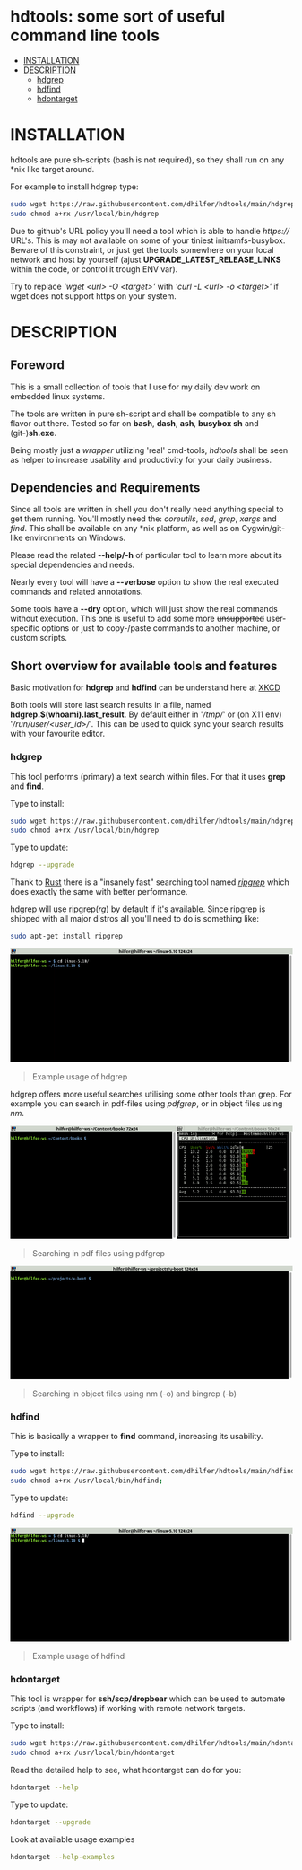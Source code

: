 # hdtools: some sort of useful command line tools

- [INSTALLATION](#installation)
- [DESCRIPTION](#description)
    - [hdgrep](#hdgrep)
    - [hdfind](#hdfind)
    - [hdontarget](#hdontarget)


# INSTALLATION

hdtools are pure sh-scripts (bash is not required), so they shall
run on any \*nix like target around.

For example to install hdgrep type:

```sh
sudo wget https://raw.githubusercontent.com/dhilfer/hdtools/main/hdgrep -O /usr/local/bin/hdgrep
sudo chmod a+rx /usr/local/bin/hdgrep
```

Due to github's URL policy you'll need a tool which is able to handle
*https://* URL's. This is may not available on some of your tiniest
initramfs-busybox. Beware of this constraint, or just get the tools
somewhere on your local network and host by yourself (ajust
**UPGRADE_LATEST_RELEASE_LINKS** within the code, or control it trough
ENV var).

Try to replace *'wget \<url> -O \<target>'* with *'curl -L \<url> -o \<target>'*
if wget does not support https on your system.


# DESCRIPTION

## Foreword

This is a small collection of tools that I use for my daily dev work on
embedded linux systems.

The tools are written in pure sh-script and shall be compatible to any
sh flavor out there.
Tested so far on  **bash**, **dash**, **ash**, **busybox sh** and
(git-)**sh.exe**.

Being mostly just a *wrapper* utilizing 'real' cmd-tools, *hdtools*
shall be seen as helper to increase usability and productivity for your
daily business.


## Dependencies and Requirements

Since all tools are written in shell you don't really need anything
special to get them running. You'll mostly need the: *coreutils*, *sed*,
*grep*, *xargs* and *find*. This shall be available on any \*nix
platform, as well as on Cygwin/git-like environments on Windows.

Please read the related **--help/-h** of particular tool to learn more
about its special dependencies and needs.

Nearly every tool will have a **--verbose** option to show the real
executed commands and related annotations.

Some tools have a **--dry** option, which will just show the real
commands without execution. This one is useful to add some more
~~unsupported~~ user-specific options or just to copy-/paste commands to
another machine, or custom scripts.

## Short overview for available tools and features

Basic motivation for **hdgrep** and **hdfind** can be understand here at [XKCD](https://xkcd.com/1168/)

Both tools will store last search results in a file, named
**hdgrep.$(whoami).last_result**. By default either in '*/tmp/*' or (on X11 env)
'*/run/user/<user_id>/*'. This can be used to quick sync your search
results with your favourite editor.

### hdgrep
This tool performs (primary) a text search within files. For that it
uses **grep** and **find**.

Type to install:

```sh
sudo wget https://raw.githubusercontent.com/dhilfer/hdtools/main/hdgrep -O /usr/local/bin/hdgrep
sudo chmod a+rx /usr/local/bin/hdgrep
```

Type to update:

```sh
hdgrep --upgrade
```

Thank to [Rust](https://www.rust-lang.org/) there is a "insanely fast"
searching tool named *[ripgrep](https://github.com/BurntSushi/ripgrep/releases)*
which does exactly the same with better performance.

hdgrep will use ripgrep(*rg*) by default if it's available.
Since ripgrep is shipped with all major distros all you'll need to do is
something like:

```sh
sudo apt-get install ripgrep
```

![hdgrep_example](https://github.com/dhilfer/hdtools/blob/main/doc_assets/hdgrep_example.gif?raw=true)

> Example usage of hdgrep

hdgrep offers more useful searches utilising some other tools than grep.
For example you can search in pdf-files using *pdfgrep*, or in object
files using *nm*.

![hdgrep_pdf_example](https://github.com/dhilfer/hdtools/blob/main/doc_assets/hdgrep_pdf_example.gif?raw=true)

> Searching in pdf files using pdfgrep

![hdgrep_obj_bin_example](https://github.com/dhilfer/hdtools/blob/main/doc_assets/hdgrep_obj_bin_example.gif?raw=true)

> Searching in object files using nm (-o) and bingrep (-b)


### hdfind

This is basically a wrapper to **find** command, increasing its usability.

Type to install:

```sh
sudo wget https://raw.githubusercontent.com/dhilfer/hdtools/main/hdfind -O /usr/local/bin/hdfind;
sudo chmod a+rx /usr/local/bin/hdfind;
```

Type to update:

```sh
hdfind --upgrade
```

![hdfind_example](https://github.com/dhilfer/hdtools/blob/main/doc_assets/hdfind_example.gif?raw=true)

> Example usage of hdfind

### hdontarget

This tool is wrapper for **ssh/scp/dropbear** which can be used to
automate scripts (and workflows) if working with remote network targets.

Type to install:

```sh
sudo wget https://raw.githubusercontent.com/dhilfer/hdtools/main/hdontarget -O /usr/local/bin/hdontarget
sudo chmod a+rx /usr/local/bin/hdontarget
```

Read the detailed help to see, what hdontarget can do for you:

```sh
hdontarget --help
```

Type to update:

```sh
hdontarget --upgrade
```

Look at available usage examples

```sh
hdontarget --help-examples
```
